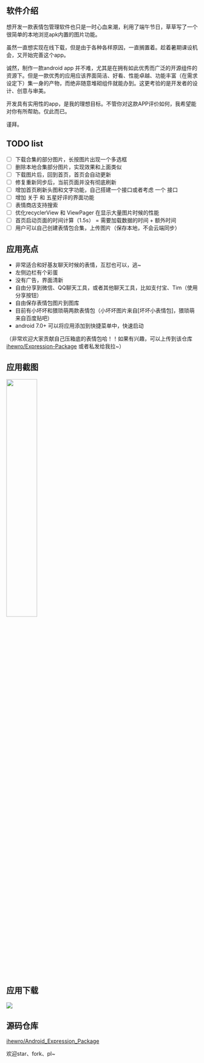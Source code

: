 ## 软件介绍

想开发一款表情包管理软件也只是一时心血来潮，利用了端午节日，草草写了一个很简单的本地浏览apk内置的图片功能。

虽然一直想实现在线下载，但是由于各种各样原因，一直搁置着。趁着暑期课设机会，又开始完善这个app。

诚然，制作一款android app 并不难，尤其是在拥有如此优秀而广泛的开源组件的资源下。但是一款优秀的应用应该界面简洁、好看、性能卓越、功能丰富（在需求设定下）集一身的产物，而绝非随意堆砌组件就能办到。这更考验的是开发者的设计、创意与审美。

开发具有实用性的app，是我的理想目标。不管你对这款APP评价如何，我希望能对你有所帮助。仅此而已。

谨拜。


## TODO list

* [ ] 下载合集的部分图片，长按图片出现一个多选框
* [ ] 删除本地合集部分图片，实现效果和上面类似
* [ ] 下载图片后，回到首页，首页会自动更新
* [ ] 修复重新同步后，当前页面并没有彻底刷新
* [ ] 增加首页刷新头图和文字功能，自己搭建一个接口或者考虑 一个 接口
* [ ] 增加 关于  和 五星好评的界面功能
* [ ] 表情商店支持搜索
* [ ] 优化recyclerView 和 ViewPager 在显示大量图片时候的性能
* [ ] 首页启动页面的时间计算（1.5s） = 需要加载数据的时间 + 额外时间
* [ ] 用户可以自己创建表情包合集，上传图片（保存本地，不会云端同步）

## 应用亮点

* 非常适合和好基友聊天时候的表情，互怼也可以，逃~
* 左侧边栏有个彩蛋 
* 没有广告，界面清新
* 自由分享到微信、QQ聊天工具，或者其他聊天工具，比如支付宝、Tim（使用分享按钮）
* 自由保存表情包图片到图库
* 目前有小坏坏和猥琐萌两款表情包（小坏坏图片来自[坏坏小表情包]，猥琐萌来自百度贴吧）
* android 7.0+ 可以将应用添加到快捷菜单中，快速启动

（非常欢迎大家贡献自己压箱底的表情包哈！！如果有兴趣，可以上传到该仓库 [ihewro/Expression-Package](https://github.com/ihewro/Expression-Package) 或者私发给我拉~）


## 应用截图

<img style="width:40%" src="https://www.ihewro.com/usr/uploads/2018/04/931349469.png" style="border:none">



## 应用下载

<a href="https://www.pgyer.com/emojibaby"><img src="https://www.pgyer.com/app/qrcode/emojibaby" nogallery>
</a>



## 源码仓库

[ihewro/Android_Expression_Package](https://github.com/ihewro/Android_Expression_Package)

欢迎star、fork、pl~


